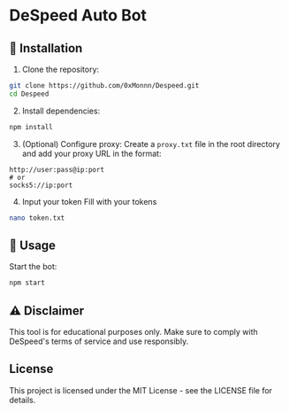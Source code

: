 # DeSpeed Auto Bot
## 🚀 Installation

1. Clone the repository:
```bash
git clone https://github.com/0xMonnn/Despeed.git
cd Despeed
```

2. Install dependencies:
```bash
npm install
```

3. (Optional) Configure proxy:
Create a `proxy.txt` file in the root directory and add your proxy URL in the format:
```
http://user:pass@ip:port
# or
socks5://ip:port
```

4. Input your token
Fill with your tokens
```bash
nano token.txt
```
## 📝 Usage

Start the bot:
```bash
npm start
```

## ⚠️ Disclaimer

This tool is for educational purposes only. Make sure to comply with DeSpeed's terms of service and use responsibly.

##  License

This project is licensed under the MIT License - see the LICENSE file for details.